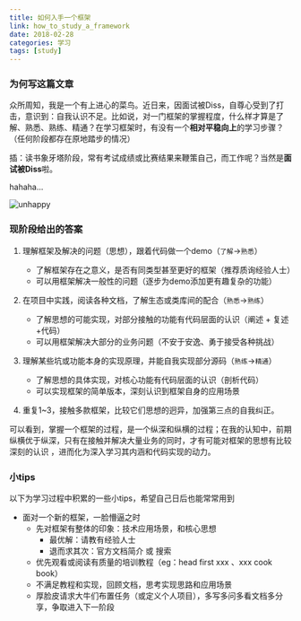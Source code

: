 ```yaml
---
title: 如何入手一个框架
link: how_to_study_a_framework
date: 2018-02-28
categories: 学习
tags: [study]
---
```


### 为何写这篇文章

众所周知，我是一个有上进心的菜鸟。近日来，因面试被Diss，自尊心受到了打击，意识到：自我认识不足。比如说，对一门框架的掌握程度，什么样才算是了解、熟悉、熟练、精通？在学习框架时，有没有一个**相对平稳向上**的学习步骤？（任何阶段都存在原地踏步的情况）

插：读书象牙塔阶段，常有考试成绩或比赛结果来鞭策自己，而工作呢？当然是**面试被Diss**啦。

hahaha...

![unhappy](http://7xp0ez.com1.z0.glb.clouddn.com/unhappy.jpg)



### 现阶段给出的答案

1. 理解框架及解决的问题（思想），跟着代码做一个demo（`了解`->`熟悉`）

   - 了解框架存在之意义，是否有同类型甚至更好的框架（推荐质询经验人士）
   - 可以用框架解决一般性的问题（逐步为demo添加更有趣复杂的功能）
2. 在项目中实践，阅读各种文档，了解生态或类库间的配合（`熟悉`->`熟练`）

   - 了解思想的可能实现，对部分接触的功能有代码层面的认识（阐述 + 复述 +代码）
   - 可以用框架解决大部分的业务问题（不安于安逸、勇于接受各种挑战）
3. 理解某些坑或功能本身的实现原理，并能自我实现部分源码（`熟练`->`精通`）

   - 了解思想的具体实现，对核心功能有代码层面的认识（剖析代码）
   - 可以实现框架的简单版本，深刻认识到框架自身的应用场景
4. 重复1~3，接触多款框架，比较它们思想的迥异，加强第三点的自我纠正。



可以看到，掌握一个框架的过程，是一个纵深和纵横的过程；在我的认知中，前期纵横优于纵深，只有在接触并解决大量业务的同时，才有可能对框架的思想有比较深刻的认识 ，进而化为深入学习其内涵和代码实现的动力。



### 小tips

以下为学习过程中积累的一些小tips，希望自己日后也能常常用到

- 面对一个新的框架，一脸懵逼之时
  - 先对框架有整体的印象：技术应用场景，和核心思想
    - 最优解：请教有经验人士
    - 退而求其次：官方文档简介 或 搜索
  - 优先观看或阅读有质量的培训教程（eg：head first xxx 、xxx cook book）
  - 不满足教程和实现，回顾文档，思考实现思路和应用场景
  - 厚脸皮请求大牛们布置任务（或定义个人项目），多写多问多看文档多分享，争取进入下一阶段